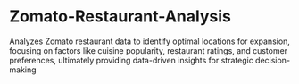 # Zomato-Restaurant-Analysis
Analyzes Zomato restaurant data to identify optimal locations for expansion, focusing on factors like cuisine popularity, restaurant ratings, and customer preferences, ultimately providing data-driven insights for strategic decision-making
